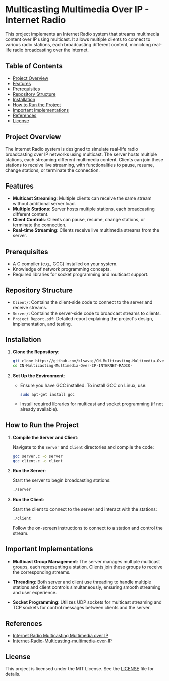# Multicasting Multimedia Over IP - Internet Radio

This project implements an Internet Radio system that streams multimedia content over IP using multicast. It allows multiple clients to connect to various radio stations, each broadcasting different content, mimicking real-life radio broadcasting over the internet.

## Table of Contents

- [Project Overview](#project-overview)
- [Features](#features)
- [Prerequisites](#prerequisites)
- [Repository Structure](#repository-structure)
- [Installation](#installation)
- [How to Run the Project](#how-to-run-the-project)
- [Important Implementations](#important-implementations)
- [References](#references)
- [License](#license)

## Project Overview

The Internet Radio system is designed to simulate real-life radio broadcasting over IP networks using multicast. The server hosts multiple stations, each streaming different multimedia content. Clients can join these stations to receive live streaming, with functionalities to pause, resume, change stations, or terminate the connection.

## Features

- **Multicast Streaming**: Multiple clients can receive the same stream without additional server load.
- **Multiple Stations**: Server hosts multiple stations, each broadcasting different content.
- **Client Controls**: Clients can pause, resume, change stations, or terminate the connection.
- **Real-time Streaming**: Clients receive live multimedia streams from the server.

## Prerequisites

- A C compiler (e.g., GCC) installed on your system.
- Knowledge of network programming concepts.
- Required libraries for socket programming and multicast support.

## Repository Structure

- `Client/`: Contains the client-side code to connect to the server and receive streams.
- `Server/`: Contains the server-side code to broadcast streams to clients.
- `Project Report.pdf`: Detailed report explaining the project's design, implementation, and testing.

## Installation

1. **Clone the Repository**:

   ```bash
   git clone https://github.com/klsavaj/CN-Multicasting-Multimedia-Over-IP-INTERNET-RADIO-.git
   cd CN-Multicasting-Multimedia-Over-IP-INTERNET-RADIO-
   ```

2. **Set Up the Environment**:

   - Ensure you have GCC installed. To install GCC on Linux, use:

     ```bash
     sudo apt-get install gcc
     ```

   - Install required libraries for multicast and socket programming (if not already available).

## How to Run the Project

1. **Compile the Server and Client**:

   Navigate to the `Server` and `Client` directories and compile the code:

   ```bash
   gcc server.c -o server
   gcc client.c -o client
   ```

2. **Run the Server**:

   Start the server to begin broadcasting stations:

   ```bash
   ./server
   ```

3. **Run the Client**:

   Start the client to connect to the server and interact with the stations:

   ```bash
   ./client
   ```

   Follow the on-screen instructions to connect to a station and control the stream.

## Important Implementations

- **Multicast Group Management**: The server manages multiple multicast groups, each representing a station. Clients join these groups to receive the corresponding streams.

- **Threading**: Both server and client use threading to handle multiple stations and client controls simultaneously, ensuring smooth streaming and user experience.

- **Socket Programming**: Utilizes UDP sockets for multicast streaming and TCP sockets for control messages between clients and the server.

## References

- [Internet Radio Multicasting Multimedia over IP](https://github.com/YHZ-EPIC/Computer_Networks_Project)
- [Internet-Radio-Multicasting-multimedia-over-IP](https://github.com/rajvi-patel-22/Internet-Radio-Multicasting-multimedia-over-IP)

## License

This project is licensed under the MIT License. See the [LICENSE](LICENSE) file for details.
